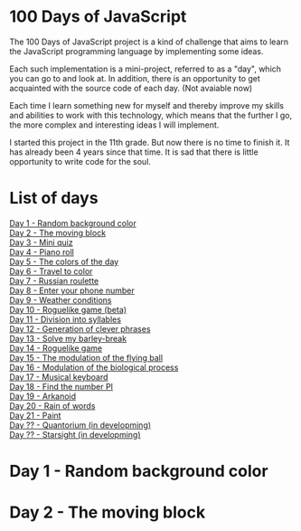 # 100 Days of JavaScript

The 100 Days of JavaScript project is a kind of challenge that aims to learn the JavaScript programming language by implementing some ideas.

Each such implementation is a mini-project, referred to as a "day", which you can go to and look at. In addition, 
there is an opportunity to get acquainted with the source code of each day. (Not avaiable now)

Each time I learn something new for myself and thereby improve my skills and abilities to work with this technology, 
which means that the further I go, the more complex and interesting ideas I will implement.

I started this project in the 11th grade. But now there is no time to finish it. It has already been 4 years since that time. 
It is sad that there is little opportunity to write code for the soul.


# List of days
[Day 1 - Random background color](https://github.com/Hugant/100js-Days/blob/master/README.md#day-1---random-background-color)  
[Day 2 - The moving block](https://github.com/Hugant/100js-Days/blob/master/README.md#day-1---random-background-color)  
[Day 3 - Mini quiz](https://github.com/Hugant/100js-Days/blob/master/README.md#day-1---random-background-color)   
[Day 4 - Piano roll](https://github.com/Hugant/100js-Days/blob/master/README.md#day-1---random-background-color)  
[Day 5 - The colors of the day](https://github.com/Hugant/100js-Days/blob/master/README.md#day-1---random-background-color)   
[Day 6 - Travel to color](https://github.com/Hugant/100js-Days/blob/master/README.md#day-1---random-background-color)   
[Day 7 - Russian roulette](https://github.com/Hugant/100js-Days/blob/master/README.md#day-1---random-background-color)    
[Day 8 - Enter your phone number](https://github.com/Hugant/100js-Days/blob/master/README.md#day-1---random-background-color)   
[Day 9 - Weather conditions](https://github.com/Hugant/100js-Days/blob/master/README.md#day-1---random-background-color)    
[Day 10 - Roguelike game (beta)](https://github.com/Hugant/100js-Days/blob/master/README.md#day-1---random-background-color)    
[Day 11 - Division into syllables](https://github.com/Hugant/100js-Days/blob/master/README.md#day-1---random-background-color)    
[Day 12 - Generation of clever phrases](https://github.com/Hugant/100js-Days/blob/master/README.md#day-1---random-background-color)   
[Day 13 - Solve my barley-break](https://github.com/Hugant/100js-Days/blob/master/README.md#day-1---random-background-color)  
[Day 14 - Roguelike game](https://github.com/Hugant/100js-Days/blob/master/README.md#day-1---random-background-color)   
[Day 15 - The modulation of the flying ball](https://github.com/Hugant/100js-Days/blob/master/README.md#day-1---random-background-color)    
[Day 16 - Modulation of the biological process](https://github.com/Hugant/100js-Days/blob/master/README.md#day-1---random-background-color)   
[Day 17 - Musical keyboard](https://github.com/Hugant/100js-Days/blob/master/README.md#day-1---random-background-color)   
[Day 18 - Find the number PI](https://github.com/Hugant/100js-Days/blob/master/README.md#day-1---random-background-color)   
[Day 19 - Arkanoid](https://github.com/Hugant/100js-Days/blob/master/README.md#day-1---random-background-color)   
[Day 20 - Rain of words](https://github.com/Hugant/100js-Days/blob/master/README.md#day-1---random-background-color)    
[Day 21 - Paint](https://github.com/Hugant/100js-Days/blob/master/README.md#day-1---random-background-color)    
[Day ?? - Quantorium (in developming)](https://github.com/Hugant/100js-Days/blob/master/README.md#day-1---random-background-color)    
[Day ?? - Starsight (in developming)](https://github.com/Hugant/100js-Days/blob/master/README.md#day-1---random-background-color)   



# Day 1 - Random background color

# Day 2 - The moving block

